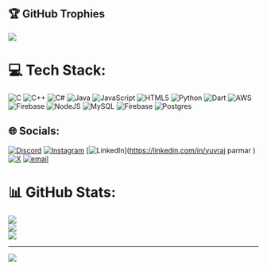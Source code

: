 


## 🏆 GitHub Trophies
![](https://github-profile-trophy.vercel.app/?username=yuvraj346&theme=radical&no-frame=false&no-bg=false&margin-w=4)

# 💻 Tech Stack:
![C](https://img.shields.io/badge/c-%2300599C.svg?style=plastic&logo=c&logoColor=white) ![C++](https://img.shields.io/badge/c++-%2300599C.svg?style=plastic&logo=c%2B%2B&logoColor=white) ![C#](https://img.shields.io/badge/c%23-%23239120.svg?style=plastic&logo=csharp&logoColor=white) ![Java](https://img.shields.io/badge/java-%23ED8B00.svg?style=plastic&logo=openjdk&logoColor=white) ![JavaScript](https://img.shields.io/badge/javascript-%23323330.svg?style=plastic&logo=javascript&logoColor=%23F7DF1E) ![HTML5](https://img.shields.io/badge/html5-%23E34F26.svg?style=plastic&logo=html5&logoColor=white) ![Python](https://img.shields.io/badge/python-3670A0?style=plastic&logo=python&logoColor=ffdd54) ![Dart](https://img.shields.io/badge/dart-%230175C2.svg?style=plastic&logo=dart&logoColor=white) ![AWS](https://img.shields.io/badge/AWS-%23FF9900.svg?style=plastic&logo=amazon-aws&logoColor=white) ![Firebase](https://img.shields.io/badge/firebase-%23039BE5.svg?style=plastic&logo=firebase) ![NodeJS](https://img.shields.io/badge/node.js-6DA55F?style=plastic&logo=node.js&logoColor=white) ![MySQL](https://img.shields.io/badge/mysql-4479A1.svg?style=plastic&logo=mysql&logoColor=white) ![Firebase](https://img.shields.io/badge/firebase-a08021?style=plastic&logo=firebase&logoColor=ffcd34) ![Postgres](https://img.shields.io/badge/postgres-%23316192.svg?style=plastic&logo=postgresql&logoColor=white)

## 🌐 Socials:
[![Discord](https://img.shields.io/badge/Discord-%237289DA.svg?logo=discord&logoColor=white)](https://discord.gg/https://discord.gg/8xpJ24aG) [![Instagram](https://img.shields.io/badge/Instagram-%23E4405F.svg?logo=Instagram&logoColor=white)](https://instagram.com/jarvuy_2005) [![LinkedIn](https://img.shields.io/badge/LinkedIn-%230077B5.svg?logo=linkedin&logoColor=white)](https://linkedin.com/in/yuvraj parmar ) [![X](https://img.shields.io/badge/X-black.svg?logo=X&logoColor=white)](https://x.com/jarvuy_2005) [![email](https://img.shields.io/badge/Email-D14836?logo=gmail&logoColor=white)](mailto:yuviraj030201@gmail.com) 

# 📊 GitHub Stats:
![](https://github-readme-stats.vercel.app/api?username=yuvraj346&theme=radical&hide_border=false&include_all_commits=true&count_private=false)<br/>
![](https://nirzak-streak-stats.vercel.app/?user=yuvraj346&theme=radical&hide_border=false)<br/>
![](https://github-readme-stats.vercel.app/api/top-langs/?username=yuvraj346&theme=radical&hide_border=false&include_all_commits=true&count_private=false&layout=compact)



---
[![](https://visitcount.itsvg.in/api?id=yuvraj346&icon=0&color=0)](https://visitcount.itsvg.in)

<!-- Proudly created with GPRM ( https://gprm.itsvg.in ) -->
